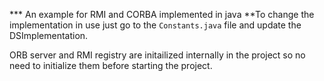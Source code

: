 *** An example for RMI and CORBA implemented in java
**To change the implementation in use just go to the `Constants.java` file and update the DSImplementation.

ORB server and RMI registry are initailized internally in the project so no need to initialize them before starting the project.